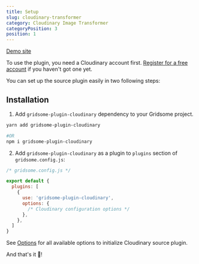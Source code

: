 ```yaml
---
title: Setup
slug: cloudinary-transformer
category: Cloudinary Image Transformer
categoryPosition: 3
position: 1
---
```


[Demo site](/demo)

To use the plugin, you need a Cloudinary account first. [Register for a free account](https://cloudinary.com/users/register/free) if you haven't got one yet.

You can set up the source plugin easily in two following steps:

## Installation

1. Add `gridsome-plugin-cloudinary` dependency to your Gridsome project.

  ```bash
  yarn add gridsome-plugin-cloudinary

  #OR
  npm i gridsome-plugin-cloudinary
  ```

2. Add `gridsome-plugin-cloudinary` as a plugin to `plugins` section of `gridsome.config.js`:

  ```js
  /* gridsome.config.js */

  export default {
    plugins: [
      {
        use: 'gridsome-plugin-cloudinary',
        options: {
          /* Cloudinary configuration options */
        },
      },
    ]
  }
  ```

See [Options](/cloudinary-transformer-options) for all available options to initialize Cloudinary source plugin.

And that's it 🎉!
